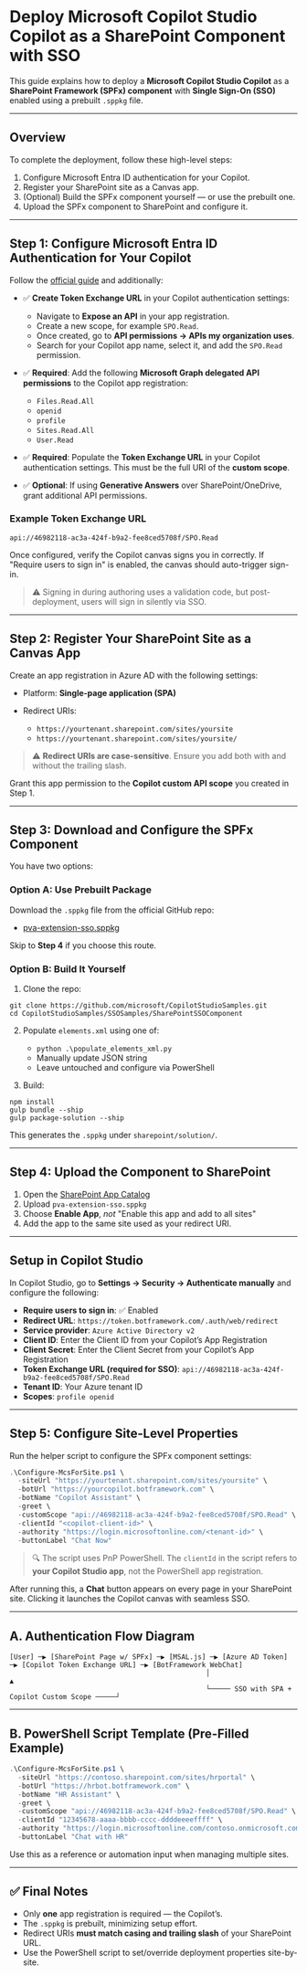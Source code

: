 # Deploy Microsoft Copilot Studio Copilot as a SharePoint Component with SSO

This guide explains how to deploy a **Microsoft Copilot Studio Copilot** as a **SharePoint Framework (SPFx) component** with **Single Sign-On (SSO)** enabled using a prebuilt `.sppkg` file.

---

## Overview

To complete the deployment, follow these high-level steps:

1. Configure Microsoft Entra ID authentication for your Copilot.
2. Register your SharePoint site as a Canvas app.
3. (Optional) Build the SPFx component yourself — or use the prebuilt one.
4. Upload the SPFx component to SharePoint and configure it.

---

## Step 1: Configure Microsoft Entra ID Authentication for Your Copilot

Follow the [official guide](https://learn.microsoft.com/en-us/power-virtual-agents/configure-user-authentication) and additionally:

* ✅ **Create Token Exchange URL** in your Copilot authentication settings:

  * Navigate to **Expose an API** in your app registration.
  * Create a new scope, for example `SPO.Read`.
  * Once created, go to **API permissions → APIs my organization uses**.
  * Search for your Copilot app name, select it, and add the `SPO.Read` permission.

* ✅ **Required**: Add the following **Microsoft Graph delegated API permissions** to the Copilot app registration:

  * `Files.Read.All`
  * `openid`
  * `profile`
  * `Sites.Read.All`
  * `User.Read`

* ✅ **Required**: Populate the **Token Exchange URL** in your Copilot authentication settings. This must be the full URI of the **custom scope**.

* ✅ **Optional**: If using **Generative Answers** over SharePoint/OneDrive, grant additional API permissions.

### Example Token Exchange URL

```
api://46982118-ac3a-424f-b9a2-fee8ced5708f/SPO.Read
```

Once configured, verify the Copilot canvas signs you in correctly. If "Require users to sign in" is enabled, the canvas should auto-trigger sign-in.

> ⚠️ Signing in during authoring uses a validation code, but post-deployment, users will sign in silently via SSO.

---

## Step 2: Register Your SharePoint Site as a Canvas App

Create an app registration in Azure AD with the following settings:

* Platform: **Single-page application (SPA)**
* Redirect URIs:

  * `https://yourtenant.sharepoint.com/sites/yoursite`
  * `https://yourtenant.sharepoint.com/sites/yoursite/`

> ⚠️ **Redirect URIs are case-sensitive**. Ensure you add both with and without the trailing slash.

Grant this app permission to the **Copilot custom API scope** you created in Step 1.

---

## Step 3: Download and Configure the SPFx Component

You have two options:

### Option A: Use Prebuilt Package

Download the `.sppkg` file from the official GitHub repo:

* [pva-extension-sso.sppkg](https://github.com/microsoft/CopilotStudioSamples/blob/main/SSOSamples/SharePointSSOComponent/sharepoint/solution/pva-extension-sso.sppkg)

Skip to **Step 4** if you choose this route.

### Option B: Build It Yourself

1. Clone the repo:

```
git clone https://github.com/microsoft/CopilotStudioSamples.git
cd CopilotStudioSamples/SSOSamples/SharePointSSOComponent
```

2. Populate `elements.xml` using one of:

   * `python .\populate_elements_xml.py`
   * Manually update JSON string
   * Leave untouched and configure via PowerShell
3. Build:

```
npm install
gulp bundle --ship
gulp package-solution --ship
```

This generates the `.sppkg` under `sharepoint/solution/`.

---

## Step 4: Upload the Component to SharePoint

1. Open the [SharePoint App Catalog](https://admin.microsoft.com/)
2. Upload `pva-extension-sso.sppkg`
3. Choose **Enable App**, *not* "Enable this app and add to all sites"
4. Add the app to the same site used as your redirect URI.

---

## Setup in Copilot Studio

In Copilot Studio, go to **Settings → Security → Authenticate manually** and configure the following:

* **Require users to sign in**: ✅ Enabled
* **Redirect URL**:
  `https://token.botframework.com/.auth/web/redirect`
* **Service provider**:
  `Azure Active Directory v2`
* **Client ID**:
  Enter the Client ID from your Copilot’s App Registration
* **Client Secret**:
  Enter the Client Secret from your Copilot’s App Registration
* **Token Exchange URL (required for SSO)**:
  `api://46982118-ac3a-424f-b9a2-fee8ced5708f/SPO.Read`
* **Tenant ID**:
  Your Azure tenant ID
* **Scopes**:
  `profile openid`

---

## Step 5: Configure Site-Level Properties

Run the helper script to configure the SPFx component settings:

```powershell
.\Configure-McsForSite.ps1 \ 
  -siteUrl "https://yourtenant.sharepoint.com/sites/yoursite" \ 
  -botUrl "https://yourcopilot.botframework.com" \ 
  -botName "Copilot Assistant" \ 
  -greet \ 
  -customScope "api://46982118-ac3a-424f-b9a2-fee8ced5708f/SPO.Read" \ 
  -clientId "<copilot-client-id>" \ 
  -authority "https://login.microsoftonline.com/<tenant-id>" \ 
  -buttonLabel "Chat Now"
```

> 🔍 The script uses PnP PowerShell. The `clientId` in the script refers to **your Copilot Studio app**, not the PowerShell app registration.

After running this, a **Chat** button appears on every page in your SharePoint site. Clicking it launches the Copilot canvas with seamless SSO.

---

## A. Authentication Flow Diagram

```text
[User] ─▶ [SharePoint Page w/ SPFx] ─▶ [MSAL.js] ─▶ [Azure AD Token] ─▶ [Copilot Token Exchange URL] ─▶ [BotFramework WebChat]
                                                │                                 ▲
                                                └───── SSO with SPA + Copilot Custom Scope ─────┘
```

---

## B. PowerShell Script Template (Pre-Filled Example)

```powershell
.\Configure-McsForSite.ps1 \ 
  -siteUrl "https://contoso.sharepoint.com/sites/hrportal" \ 
  -botUrl "https://hrbot.botframework.com" \ 
  -botName "HR Assistant" \ 
  -greet \ 
  -customScope "api://46982118-ac3a-424f-b9a2-fee8ced5708f/SPO.Read" \ 
  -clientId "12345678-aaaa-bbbb-cccc-ddddeeeeffff" \ 
  -authority "https://login.microsoftonline.com/contoso.onmicrosoft.com" \ 
  -buttonLabel "Chat with HR"
```

Use this as a reference or automation input when managing multiple sites.

---

## ✅ Final Notes

* Only **one** app registration is required — the Copilot’s.
* The `.sppkg` is prebuilt, minimizing setup effort.
* Redirect URIs **must match casing and trailing slash** of your SharePoint URL.
* Use the PowerShell script to set/override deployment properties site-by-site.
